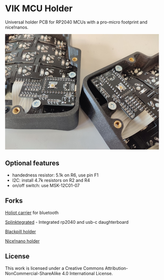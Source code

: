 # VIK MCU Holder

Universal holder PCB for RP2040 MCUs with a pro-micro footprint and nice!nanos.

![holder](assets/old.png)

## Optional features

- handedness resistor: 5.1k on R6, use pin F1
- I2C: install 4.7k resistors on R2 and R4
- on/off switch: use MSK-12C01-07

## Forks

[Holiot carrier](https://github.com/vattern/holiot-carrier) for bluetooth

[Splinktegrated](https://github.com/bastardkb/splinktegrated) - Integrated rp2040 and usb-c daughterboard 

[Blackpill holder](https://github.com/Bastardkb/adapter-blackpill/)

[Nice!nano holder](https://github.com/victorlucachi/Elite-C-holder)

## License

This work is licensed under a Creative Commons Attribution-NonCommercial-ShareAlike 4.0 International License.
